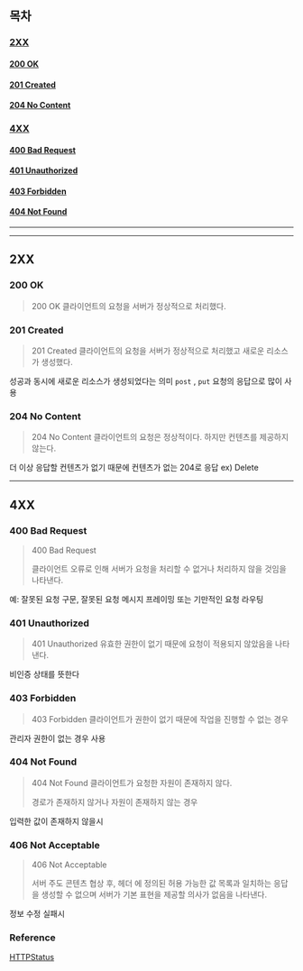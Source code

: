 ## 목차
### [2XX](#2XX)
#### [200 OK](#200_OK)

#### [201 Created](#201-Created)

#### [204 No Content](#204_No_Content)

### [4XX](#4XX)

#### [400 Bad Request](#400_Bad_Request)

#### [401 Unauthorized](#401_Unauthorized)
#### [403 Forbidden](#403_Forbidden)
#### [404 Not Found](#404_Not_Found#)


---
---


## 2XX
### 200 OK
> 200 OK
> 클라이언트의 요청을 서버가 정상적으로 처리했다.

### 201 Created
> 201 Created
> 클라이언트의 요청을 서버가 정상적으로 처리했고 새로운 리소스가 생성했다.

성공과 동시에 새로운 리소스가 생성되었다는 의미
`post` , `put` 요청의 응답으로 많이 사용

### 204 No Content
> 204 No Content
> 클라이언트의 요청은 정상적이다. 하지만 컨텐츠를 제공하지 않는다.

더 이상 응답할 컨텐츠가 없기 때문에 컨텐츠가 없는 204로 응답
ex) Delete

---
## 4XX
### 400 Bad Request

> 400 Bad Request
>
> 클라이언트 오류로 인해 서버가 요청을 처리할 수 없거나 처리하지 않을 것임을 나타낸다.

예: 잘못된 요청 구문, 잘못된 요청 메시지 프레이밍 또는 기만적인 요청 라우팅

### 401 Unauthorized

> 401 Unauthorized 
> 유효한 권한이 없기 때문에 요청이 적용되지 않았음을 나타낸다.

비인증 상태를 뜻한다

### 403 Forbidden
> 403 Forbidden
> 클라이언트가 권한이 없기 때문에 작업을 진행할 수 없는 경우

관리자 권한이 없는 경우 사용

### 404 Not Found
> 404 Not Found
> 클라이언트가 요청한 자원이 존재하지 않다.
> 
> 경로가 존재하지 않거나 자원이 존재하지 않는 경우

입력한 값이 존재하지 않을시

### 406 Not Acceptable

> 406 Not Acceptable
>
> 서버 주도 콘텐츠 협상 후, 헤더 에 정의된 허용 가능한 값 목록과 일치하는 응답을 생성할 수 없으며 서버가 기본 표현을 제공할 의사가 없음을 나타낸다.

정보 수정 실패시


### Reference
[HTTPStatus](https://developer.mozilla.org/ko/docs/Web/HTTP/Status)
